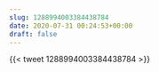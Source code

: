 ```yaml
---
slug: 1288994003384438784
date: 2020-07-31 00:24:53+00:00
draft: false
---
```


{{< tweet 1288994003384438784 >}}
